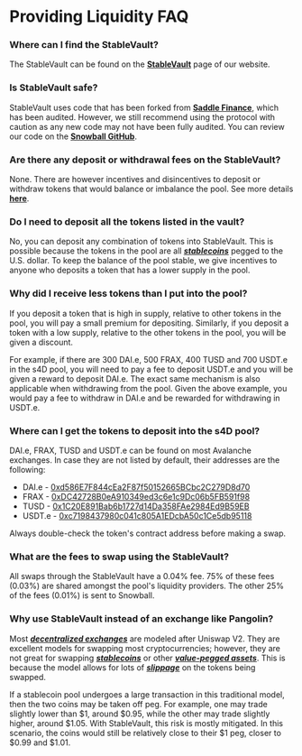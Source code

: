 # Providing Liquidity FAQ

### Where can I find the StableVault?

The StableVault can be found on the [**StableVault**](https://app.snowball.network/s4d-vault) page of our website.

### Is StableVault safe?

StableVault uses code that has been forked from [**Saddle Finance**](https://saddle.finance), which has been audited. However, we still recommend using the protocol with caution as any new code may not have been fully audited. You can review our code on the [**Snowball GitHub**](https://github.com/Snowball-Finance).

### Are there any deposit or withdrawal fees on the StableVault?

None. There are however incentives and disincentives to deposit or withdraw tokens that would balance or imbalance the pool. See more details [**here**](broken-reference).

### Do I need to deposit all the tokens listed in the vault?

No, you can deposit any combination of tokens into StableVault. This is possible because the tokens in the pool are all [_**stablecoins**_](https://snowballs.gitbook.io/snowball-docs/resources/defi-glossary#stablecoin) pegged to the U.S. dollar. To keep the balance of the pool stable, we give incentives to anyone who deposits a token that has a lower supply in the pool.

### Why did I receive less tokens than I put into the pool?

If you deposit a token that is high in supply, relative to other tokens in the pool, you will pay a small premium for depositing. Similarly, if you deposit a token with a low supply, relative to the other tokens in the pool, you will be given a discount.

For example, if there are 300 DAI.e, 500 FRAX, 400 TUSD and 700 USDT.e in the s4D pool, you will need to pay a fee to deposit USDT.e and you will be given a reward to deposit DAI.e. The exact same mechanism is also applicable when withdrawing from the pool. Given the above example, you would pay a fee to withdraw in DAI.e and be rewarded for withdrawing in USDT.e.

### Where can I get the tokens to deposit into the s4D pool?

DAI.e, FRAX, TUSD and USDT.e can be found on most Avalanche exchanges. In case they are not listed by default, their addresses are the following:

* DAI.e - [0xd586E7F844cEa2F87f50152665BCbc2C279D8d70](https://snowtrace.io/token/0xd586E7F844cEa2F87f50152665BCbc2C279D8d70)
* FRAX - [0xDC42728B0eA910349ed3c6e1c9Dc06b5FB591f98](https://snowtrace.io/token/0xDC42728B0eA910349ed3c6e1c9Dc06b5FB591f98)
* TUSD - [0x1C20E891Bab6b1727d14Da358FAe2984Ed9B59EB](https://snowtrace.io/token/0x1C20E891Bab6b1727d14Da358FAe2984Ed9B59EB)
* USDT.e - [0xc7198437980c041c805A1EDcbA50c1Ce5db95118](https://snowtrace.io/token/0xc7198437980c041c805A1EDcbA50c1Ce5db95118)

Always double-check the token's contract address before making a swap.

### What are the fees to swap using the StableVault?

All swaps through the StableVault have a 0.04% fee. 75% of these fees (0.03%) are shared amongst the pool's liquidity providers. The other 25% of the fees (0.01%) is sent to Snowball.

### Why use StableVault instead of an exchange like Pangolin?

Most [_**decentralized exchanges**_](https://snowballs.gitbook.io/snowball-docs/resources/defi-glossary#decentralized-exchange-dex) are modeled after Uniswap V2. They are excellent models for swapping most cryptocurrencies; however, they are not great for swapping [_**stablecoins**_](https://snowballs.gitbook.io/snowball-docs/resources/defi-glossary#stablecoin) or other [_**value-pegged assets**_](https://snowballs.gitbook.io/snowball-docs/resources/defi-glossary#pegged-tokens). This is because the model allows for lots of [_**slippage**_](https://snowballs.gitbook.io/snowball-docs/resources/defi-glossary#slippage) on the tokens being swapped.

If a stablecoin pool undergoes a large transaction in this traditional model, then the two coins may be taken off peg. For example, one may trade slightly lower than $1, around $0.95, while the other may trade slightly higher, around $1.05. With StableVault, this risk is mostly mitigated. In this scenario, the coins would still be relatively close to their $1 peg, closer to $0.99 and $1.01.
